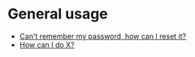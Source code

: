 # General usage 
* [Can't remember my password, how can I reset it?](first-question.md)
* [How can I do X?](second-question.md)
